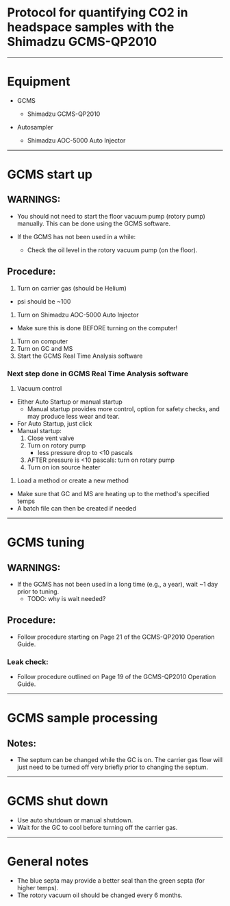 Protocol for quantifying CO2 in headspace samples with the Shimadzu GCMS-QP2010
===============================================================================

***

# Equipment 

* GCMS 
  * Shimadzu GCMS-QP2010

* Autosampler
  * Shimadzu AOC-5000 Auto Injector

***

# GCMS start up

## WARNINGS:

* You should not need to start the floor vacuum pump (rotory pump) manually.
This can be done using the GCMS software.

* If the GCMS has not been used in a while:
  * Check the oil level in the rotory vacuum pump (on the floor).
  

## Procedure:

1. Turn on carrier gas (should be Helium)
  * psi should be ~100
1. Turn on Shimadzu AOC-5000 Auto Injector
  * Make sure this is done BEFORE turning on the computer!
1. Turn on computer
1. Turn on GC and MS
1. Start the GCMS Real Time Analysis software

### Next step done in GCMS Real Time Analysis software

1. Vacuum control
  * Either Auto Startup or manual startup
    * Manual startup provides more control, option for safety checks, and may produce less wear and tear.
  * For Auto Startup, just click
  * Manual startup:
    1. Close vent valve
    1. Turn on rotory pump
       * less pressure drop to <10 pascals
    1. AFTER pressure is <10 pascals: turn on rotary pump
    1. Turn on ion source heater
     
1. Load a method or create a new method
  * Make sure that GC and MS are heating up to the method's specified temps
  * A batch file can then be created if needed

***

# GCMS tuning

## WARNINGS:

* If the GCMS has not been used in a long time (e.g., a year),
wait ~1 day prior to tuning.
  * TODO: why is wait needed?

## Procedure:

* Follow procedure starting on Page 21 of the GCMS-QP2010 Operation Guide.

### Leak check:

* Follow procedure outlined on Page 19 of the GCMS-QP2010 Operation Guide.

***

# GCMS sample processing

## Notes:

* The septum can be changed while the GC is on.
The carrier gas flow will just need to be turned
off very briefly prior to changing the septum.

***

# GCMS shut down

* Use auto shutdown or manual shutdown.
* Wait for the GC to cool before turning off the carrier gas.

***

# General notes

* The blue septa may provide a better seal than the green septa (for higher temps).
* The rotory vacuum oil should be changed every 6 months.


